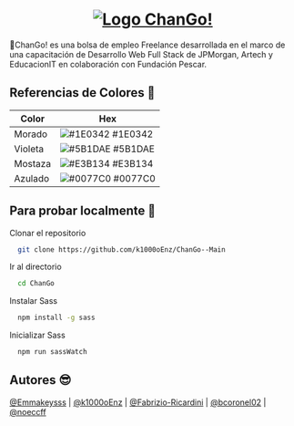  <div align="center">
  <h1 align="center">
    <a href="https://changomain.netlify.app/">
      <img src="https://github.com/user-attachments/assets/2d5d1404-3b40-42c7-ad73-5c691adae06d" alt="Logo ChanGo!">
    </a>
  </h1>
 </div>

🚀ChanGo! es una bolsa de empleo Freelance desarrollada en el marco de una capacitación de Desarrollo Web Full Stack de JPMorgan, Artech y EducacionIT en colaboración con Fundación Pescar.

## Referencias de Colores 🎨

| Color             | Hex                                                                |
| ----------------- | ------------------------------------------------------------------ |
| Morado | ![#1E0342](https://via.placeholder.com/10/1E0342?text=+) #1E0342 |
| Violeta | ![#5B1DAE](https://via.placeholder.com/10/5B1DAE?text=+) #5B1DAE |
| Mostaza | ![#E3B134](https://via.placeholder.com/10/E3B134?text=+) #E3B134 |
| Azulado | ![#0077C0](https://via.placeholder.com/10/0077C0?text=+) #0077C0 |


## Para probar localmente 🦥

Clonar el repositorio

```bash
  git clone https://github.com/k1000oEnz/ChanGo--Main
```

Ir al directorio

```bash
  cd ChanGo
```

Instalar Sass 

```bash
  npm install -g sass
```

Inicializar Sass

```bash
  npm run sassWatch
```
## Autores 😎

[@Emmakeysss](https://github.com/Emmakeysss)   |   [@k1000oEnz](https://github.com/k1000oEnz)   |   [@Fabrizio-Ricardini](https://github.com/Fabrizio-Ricardini)   |   [@bcoronel02](https://github.com/bcoronel02)   |   [@noeccff](https://github.com/noeccff)
